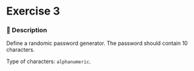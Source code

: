 # Exercise 3

### 📄 Description

Define a randomic password generator.
The password should contain 10 characters.

Type of characters: `alphanumeric`.